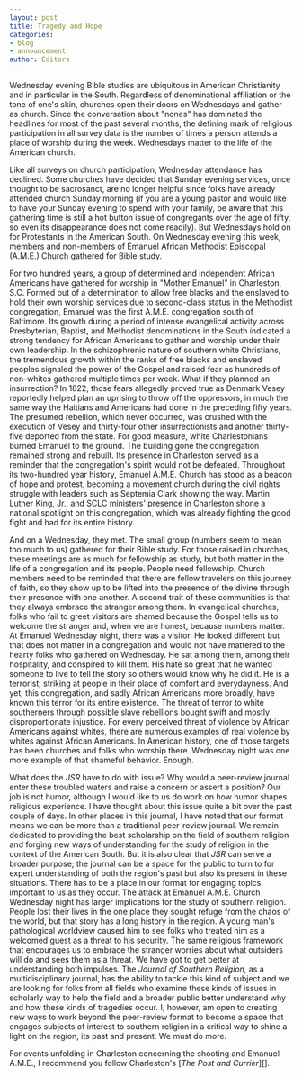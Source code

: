 ```yaml
---
layout: post
title: Tragedy and Hope
categories:
- blog
- announcement
author: Editors
---
```


Wednesday evening Bible studies are ubiquitous in American Christianity and in particular in the South. Regardless of denominational affiliation or the tone of one's skin, churches open their doors on Wednesdays and gather as church. Since the conversation about "nones" has dominated the headlines for most of the past several months, the defining mark of religious participation in all survey data is the number of times a person attends a place of worship during the week. Wednesdays matter to the life of the American church.

Like all surveys on church participation, Wednesday attendance has declined. Some churches have decided that Sunday evening services, once thought to be sacrosanct, are no longer helpful since folks have already attended church Sunday morning (if you are a young pastor and would like to have your Sunday evening to spend with your family, be aware that this gathering time is still a hot button issue of congregants over the age of fifty, so even its disappearance does not come readily). But Wednesdays hold on for Protestants in the American South. On Wednesday evening this week, members and non-members of Emanuel African Methodist Episcopal (A.M.E.) Church gathered for Bible study.

For two hundred years, a group of determined and independent African Americans have gathered for worship in "Mother Emanuel" in Charleston, S.C. Formed out of a determination to allow free blacks and the enslaved to hold their own worship services due to second-class status in the Methodist congregation, Emanuel was the first A.M.E. congregation south of Baltimore. Its growth during a period of intense evangelical activity across Presbyterian, Baptist, and Methodist denominations in the South indicated a strong tendency for African Americans to gather and worship under their own leadership. In the schizophrenic nature of southern white Christians, the tremendous growth within the ranks of free blacks and enslaved peoples signaled the power of the Gospel and raised fear as hundreds of non-whites gathered multiple times per week. What if they planned an insurrection? In 1822, those fears allegedly proved true as Denmark Vesey reportedly helped plan an uprising to throw off the oppressors, in much the same way the Haitians and Americans had done in the preceding fifty years. The presumed rebellion, which never occurred, was crushed with the execution of Vesey and thirty-four other insurrectionists and another thirty-five deported from the state. For good measure, white Charlestonians burned Emanuel to the ground. The building gone the congregation remained strong and rebuilt. Its presence in Charleston served as a reminder that the congregation's spirit would not be defeated. Throughout its two-hundred year history, Emanuel A.M.E. Church has stood as a beacon of hope and protest, becoming a movement church during the civil rights struggle with leaders such as Septemia Clark showing the way. Martin Luther King, Jr., and SCLC ministers' presence in Charleston shone a national spotlight on this congregation, which was already fighting the good fight and had for its entire history.

And on a Wednesday, they met. The small group (numbers seem to mean too much to us) gathered for their Bible study. For those raised in churches, these meetings are as much for fellowship as study, but both matter in the life of a congregation and its people. People need fellowship. Church members need to be reminded that there are fellow travelers on this journey of faith, so they show up to be lifted into the presence of the divine through their presence with one another. A second trait of these communities is that they always embrace the stranger among them. In evangelical churches, folks who fail to greet visitors are shamed because the Gospel tells us to welcome the stranger and, when we are honest, because numbers matter. At Emanuel Wednesday night, there was a visitor. He looked different but that does not matter in a congregation and would not have mattered to the hearty folks who gathered on Wednesday. He sat among them, among their hospitality, and conspired to kill them. His hate so great that he wanted someone to live to tell the story so others would know why he did it. He is a terrorist, striking at people in their place of comfort and everydayness. And yet, this congregation, and sadly African Americans more broadly, have known this terror for its entire existence. The threat of terror to white southerners through possible slave rebellions bought swift and mostly disproportionate injustice. For every perceived threat of violence by African Americans against whites, there are numerous examples of real violence by whites against African Americans. In American history, one of those targets has been churches and folks who worship there. Wednesday night was one more example of that shameful behavior. Enough.

What does the *JSR* have to do with issue? Why would a peer-review journal enter these troubled waters and raise a concern or assert a position? Our job is not humor, although I would like to us do work on how humor shapes religious experience. I have thought about this issue quite a bit over the past couple of days. In other places in this journal, I have noted that our format means we can be more than a traditional peer-review journal. We remain dedicated to providing the best scholarship on the field of southern religion and forging new ways of understanding for the study of  religion in the context of the American South. But it is also clear that *JSR* can serve a broader purpose; the journal can be a space for the public to turn to for expert understanding of both the region's past but also its present in these situations. There has to be a place in our format for engaging topics important to us as they occur. The attack at Emanuel A.M.E. Church Wednesday night has larger implications for the study of southern religion. People lost their lives in the one place they sought refuge from the chaos of the world, but that story has a long history in the region. A young man's pathological worldview caused him to see folks who treated him as a welcomed guest as a threat to his security. The same religious framework that encourages us to embrace the stranger worries about what outsiders will do and sees them as a threat. We have got to get better at understanding both impulses. The *Journal of Southern Religion*, as a multidisciplinary journal, has the ability to tackle this kind of subject and we are looking for folks from all fields who examine these kinds of issues in scholarly way to help the field and a broader public better understand why and how these kinds of tragedies occur. I, however, am open to creating new ways to work beyond the peer-review format to become a space that engages subjects of interest to southern religion in a critical way to shine a light on the region, its past and present. We must do more.

For events unfolding in Charleston concerning the shooting and Emanuel A.M.E., I recommend you follow Charleston's [*The Post and Currier*][].

[The Post and Currier]: http://www.postandcourier.com/